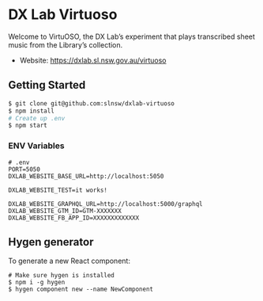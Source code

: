 # DX Lab Virtuoso

Welcome to VirtuOSO, the DX Lab’s experiment that plays transcribed sheet music from the Library’s collection.

- Website: https://dxlab.sl.nsw.gov.au/virtuoso

## Getting Started

```bash
$ git clone git@github.com:slnsw/dxlab-virtuoso
$ npm install
# Create up .env
$ npm start
```

### ENV Variables

```
# .env
PORT=5050
DXLAB_WEBSITE_BASE_URL=http://localhost:5050

DXLAB_WEBSITE_TEST=it works!

DXLAB_WEBSITE_GRAPHQL_URL=http://localhost:5000/graphql
DXLAB_WEBSITE_GTM_ID=GTM-XXXXXXX
DXLAB_WEBSITE_FB_APP_ID=XXXXXXXXXXXXX
```

## Hygen generator

To generate a new React component:

```
# Make sure hygen is installed
$ npm i -g hygen
$ hygen component new --name NewComponent
```
